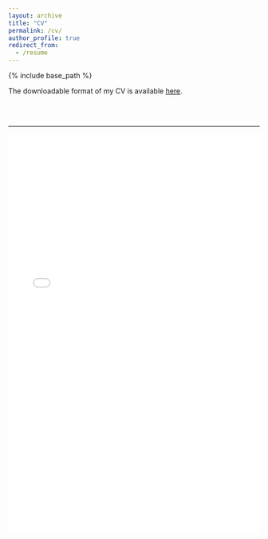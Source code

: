 ```yaml
---
layout: archive
title: "CV"
permalink: /cv/
author_profile: true
redirect_from:
  - /resume
---
```


{% include base_path %}

The downloadable format of my CV is available [here](/files/cv_armelsoubeiga_last.pdf).

<br/><br/>

------------

<iframe src="/files/cv_armelsoubeiga_last.pdf" width="100%" height="800" frameborder="no" border="0" marginwidth="0" marginheight="0"></iframe>
